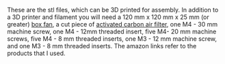 These are the stl files, which can be 3D printed for assembly. In addition to a 3D printer and filament you will need a 120 mm x 120 mm x 25 mm (or greater) [box fan](https://www.amazon.com/dp/B092C65F3P?ref_=ppx_hzsearch_conn_dt_b_fed_asin_title_2&th=1), a cut piece of [activated carbon air filter](https://www.amazon.com/dp/B072KGWVJ6?ref_=ppx_hzsearch_conn_dt_b_fed_asin_title_1), one M4 - 30 mm machine screw, one M4 - 12mm threaded insert, five M4- 20 mm machine screws, five M4 - 8 mm threaded inserts, one M3 - 12 mm machine screw, and one M3 - 8 mm threaded inserts. The amazon links refer to the products that I used. 
